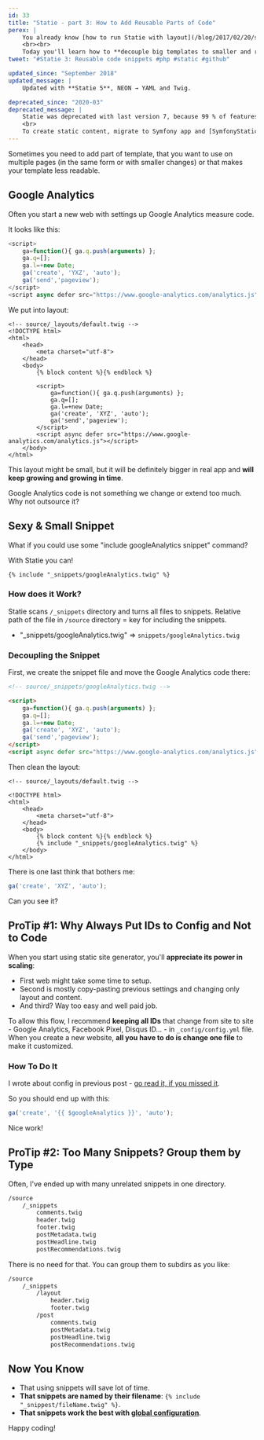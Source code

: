 ```yaml
---
id: 33
title: "Statie - part 3: How to Add Reusable Parts of Code"
perex: |
    You already know [how to run Statie with layout](/blog/2017/02/20/statie-how-to-run-it-locally/) and [how to add data structures](/blog/2017/03/06/statie-2-how-to-add-contact-page-with-data/).
    <br><br>
    Today you'll learn how to **decouple big templates to smaller and reusable snippets**. Like Google Analytics code.
tweet: "#Statie 3: Reusable code snippets #php #static #github"

updated_since: "September 2018"
updated_message: |
    Updated with **Statie 5**, NEON → YAML and Twig.

deprecated_since: "2020-03"
deprecated_message: |
    Statie was deprecated with last version 7, because 99 % of features are covered in Symfony application.<br>
    <br>
    To create static content, migrate to Symfony app and [SymfonyStaticDumper](https://github.com/symplify/symfony-static-dumper).
---
```


Sometimes you need to add part of template, that you want to use on multiple pages (in the same form or with smaller changes) or that makes your template less readable.

## Google Analytics

Often you start a new web with settings up Google Analytics measure code.

It looks like this:

```javascript
<script>
    ga=function(){ ga.q.push(arguments) };
    ga.q=[];
    ga.l=+new Date;
    ga('create', 'YXZ', 'auto');
    ga('send','pageview');
</script>
<script async defer src="https://www.google-analytics.com/analytics.js"></script>
```


We put into layout:

```twig
<!-- source/_layouts/default.twig -->
<!DOCTYPE html>
<html>
    <head>
        <meta charset="utf-8">
    </head>
    <body>
        {% block content %}{% endblock %}

        <script>
            ga=function(){ ga.q.push(arguments) };
            ga.q=[];
            ga.l=+new Date;
            ga('create', 'XYZ', 'auto');
            ga('send','pageview');
        </script>
        <script async defer src="https://www.google-analytics.com/analytics.js"></script>
    </body>
</html>
```

This layout might be small, but it will be definitely bigger in real app and **will keep growing and growing in time**.

Google Analytics code is not something we change or extend too much. Why not outsource it?

## Sexy & Small Snippet

What if you could use some "include googleAnalytics snippet" command?

With Statie you can!

```twig
{% include "_snippets/googleAnalytics.twig" %}
```

### How does it Work?

Statie scans `/_snippets` directory and turns all files to snippets. Relative path of the file in `/source` directory = key for including the snippets.

- "_snippets/googleAnalytics.twig" => `snippets/googleAnalytics.twig`

### Decoupling the Snippet

First, we create the snippet file and move the Google Analytics code there:

```html
<!-- source/_snippets/googleAnalytics.twig -->

<script>
    ga=function(){ ga.q.push(arguments) };
    ga.q=[];
    ga.l=+new Date;
    ga('create', 'XYZ', 'auto');
    ga('send','pageview');
</script>
<script async defer src="https://www.google-analytics.com/analytics.js"></script>
```

Then clean the layout:

```twig
<!-- source/_layouts/default.twig -->

<!DOCTYPE html>
<html>
    <head>
        <meta charset="utf-8">
    </head>
    <body>
        {% block content %}{% endblock %}
        {% include "_snippets/googleAnalytics.twig" %}
    </body>
</html>
```

There is one last think that bothers me:

```javascript
ga('create', 'XYZ', 'auto');
```

Can you see it?

## ProTip #1: Why Always Put IDs to Config and Not to Code

When you start using static site generator, you'll **appreciate its power in scaling**:

- First web might take some time to setup.
- Second is mostly copy-pasting previous settings and changing only layout and content.
- And third? Way too easy and well paid job.

To allow this flow, I recommend **keeping all IDs** that change from site to site - Google Analytics, Facebook Pixel, Disqus ID... - in `_config/config.yml` file. When you create a new website, **all you have to do is change one file** to make it customized.

### How To Do It

I wrote about config in previous post - [go read it, if you missed it](/blog/2017/03/06/statie-2-how-to-add-contact-page-with-data#2-global-or-bigger-amount-of-data).

So you should end up with this:

```javascript
ga('create', '{{ $googleAnalytics }}', 'auto');
```

Nice work!

## ProTip #2: Too Many Snippets? Group them by Type

Often, I've ended up with many unrelated snippets in one directory.

```bash
/source
    /_snippets
        comments.twig
        header.twig
        footer.twig
        postMetadata.twig
        postHeadline.twig
        postRecommendations.twig
```

There is no need for that. You can group them to subdirs as you like:

```bash
/source
    /_snippets
        /layout
            header.twig
            footer.twig
        /post
            comments.twig
            postMetadata.twig
            postHeadline.twig
            postRecommendations.twig
```

## Now You Know

- That using snippets will save lot of time.
- **That snippets are named by their filename**: `{% include "_snippest/fileName.twig" %}`.
- **That snippets work the best with [global configuration](/blog/2017/03/06/statie-2-how-to-add-contact-page-with-data#2-global-or-bigger-amount-of-data)**.

Happy coding!
